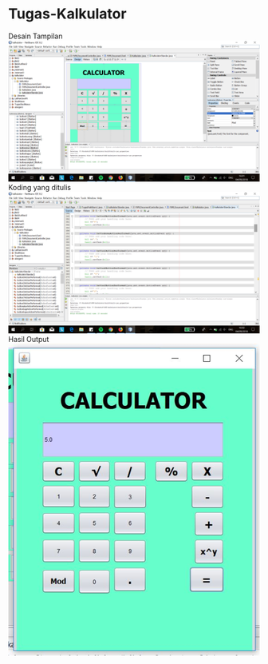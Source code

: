 # Tugas-Kalkulator
Desain Tampilan
![alt text](https://github.com/salmasalsabila/Tugas-Kalkulator/blob/master/Screenshot%20(16).png)
Koding yang ditulis
![alt text](https://github.com/salmasalsabila/Tugas-Kalkulator/blob/master/Screenshot%20(17).png)
Hasil Output
![alt text](https://github.com/salmasalsabila/Tugas-Kalkulator/blob/master/hasilKalkulator.JPG)
